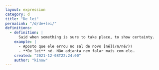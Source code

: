 ```yaml
---
layout: expression
category: d
title: "De lei"
permalink: "/d/de+lei/"
definitions:
  - definition: |
      Said when something is sure to take place, to show certainty.
    example: |
      - Aposto que ele errou no sal de novo [né](/n/né/)?
      - **De lei** né. Não adianta nem falar mais com ele…
    created: "2021-12-08T22:24:00"
    author: "kinow"
---
```

